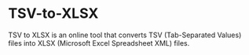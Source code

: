 # TSV-to-XLSX
TSV to XLSX is an online tool that converts TSV (Tab-Separated Values) files into XLSX (Microsoft Excel Spreadsheet XML) files.
